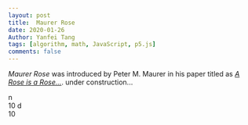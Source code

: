 ```yaml
---
layout: post
title:  Maurer Rose
date: 2020-01-26
Author: Yanfei Tang
tags: [algorithm, math, JavaScript, p5.js]
comments: false
---
```



*Maurer Rose* was introduced by Peter M. Maurer in his paper titled as [*A Rose is a Rose...*](https://www.jstor.org/stable/2322215?origin=crossref&seq=1). under construction...

<!-- more -->

<div class="mycontainer" id="canvas-holder">
    <!-- Our sketch will go here! -->
</div>

<div class="mycontainer">
	<div class="flex-box-container">
		<span>n</span>
		<div id="button-holder1"></div>
		<span id="rose-params-n">10</span>
		<span>d</span>
		<div id="button-holder2"></div>
		<span id="rose-params-d">10</span>
	</div>
</div>





<script type="text/javascript" src="/assets/2020/scripts/sketch.js"></script>




